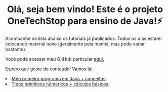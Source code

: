 <h1 align="center"><strong> Olá, seja bem vindo! Este é o projeto OneTechStop para ensino de Java!⚡ </h1></strong>

<p>Acompanhe na lista abaixo os tutoriais já publicados. Todos os dias estarei colocando material novo (geralmente pela manhã, mas pode variar bastante).</p>
<p>Você pode acessar meu GitHub particular <a href="https://github.com/jonasajato">aqui.</a></p>
<p>Espero que goste do conteúdo! Vamos lá:</p>
<li><a href="https://github.com/onetechstop/primeiroprogramajava-conceitos">Meu primeiro programa em Java + conceitos;</a><br>
<li><a href="https://github.com/onetechstop/tiposprimitivosnumericos">Tipos primitivos númericos + cálculos básicos;</a><br>
